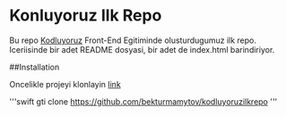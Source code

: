 # Konluyoruz Ilk Repo

Bu repo [Kodluyoruz](http://www.kodluyoruz.org) Front-End Egitiminde olusturdugumuz ilk repo. Iceriisinde bir adet README dosyasi, bir adet de index.html barindiriyor. 

##Installation

Oncelikle projeyi klonlayin [link](https://github.com/bekturmamytov/kodluyoruzilkrepo)

'''swift
gti clone https://github.com/bekturmamytov/kodluyoruzilkrepo
'''
